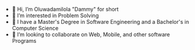 - 👋 Hi, I’m Oluwadamilola "Dammy" for short
- 👀 I’m interested in Problem Solving 
- 🌱 I have a Master's Degree in Software Engineering and a Bachelor's in Computer Science
- 💞️ I’m looking to collaborate on Web, Mobile, and other software Programs


<!---
nickdammy/nickdammy is a ✨ special ✨ repository because its `README.md` (this file) appears on your GitHub profile.
You can click the Preview link to take a look at your changes.
--->
